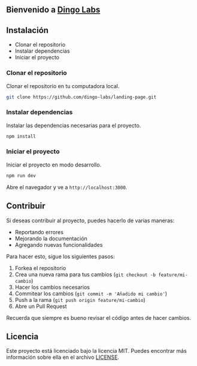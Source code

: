 ## Bienvenido a [Dingo Labs](https://dingolabs.com/)

## Instalación

- Clonar el repositorio
- Instalar dependencias
- Iniciar el proyecto

### Clonar el repositorio

Clonar el repositorio en tu computadora local.

```bash
git clone https://github.com/dingo-labs/landing-page.git
```

### Instalar dependencias

Instalar las dependencias necesarias para el proyecto.

```bash
npm install
```

### Iniciar el proyecto

Iniciar el proyecto en modo desarrollo.

```bash
npm run dev
```

Abre el navegador y ve a `http://localhost:3000`.

## Contribuir

Si deseas contribuir al proyecto, puedes hacerlo de varias maneras:

- Reportando errores
- Mejorando la documentación
- Agregando nuevas funcionalidades

Para hacer esto, sigue los siguientes pasos:

1. Forkea el repositorio
2. Crea una nueva rama para tus cambios (`git checkout -b feature/mi-cambio`)
3. Hacer los cambios necesarios
4. Commitear los cambios (`git commit -m 'Añadido mi cambio'`)
5. Push a la rama (`git push origin feature/mi-cambio`)
6. Abre un Pull Request

Recuerda que siempre es bueno revisar el código antes de hacer cambios.

## Licencia

Este proyecto está licenciado bajo la licencia MIT. Puedes encontrar más información sobre ella en el archivo [LICENSE](LICENSE).
